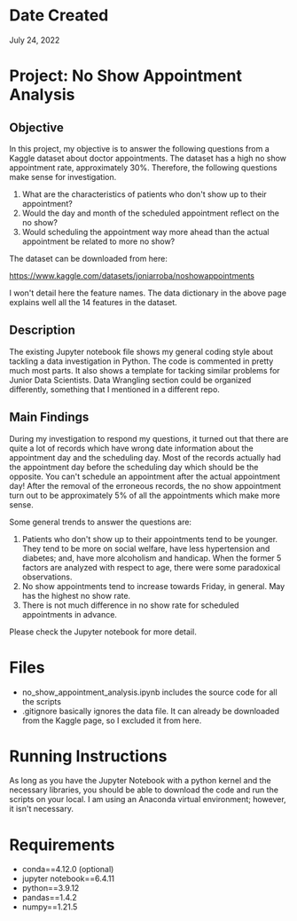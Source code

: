 # Date Created

July 24, 2022

# Project: No Show Appointment Analysis

## Objective

In this project, my objective is to answer the following questions from a Kaggle dataset about doctor appointments. The dataset has a high no show appointment rate, approximately 30%. Therefore, the following questions make sense for investigation.

  1. What are the characteristics of patients who don't show up to their appointment?
  2. Would the day and month of the scheduled appointment reflect on the no show?
  3. Would scheduling the appointment way more ahead than the actual appointment be related to more no show?

The dataset can be downloaded from here:

https://www.kaggle.com/datasets/joniarroba/noshowappointments

I won't detail here the feature names. The data dictionary in the above page explains well all the 14 features in the dataset.

## Description

The existing Jupyter notebook file shows my general coding style about tackling a data investigation in Python. The code is commented in pretty much most parts. It also shows a template for tacking similar problems for Junior Data Scientists. Data Wrangling section could be organized differently, something that I mentioned in a different repo.

## Main Findings

During my investigation to respond my questions, it turned out that there are quite a lot of records which have wrong date information about the appointment day and the scheduling day. Most of the records actually had the appointment day before the scheduling day which should be the opposite. You can't schedule an appointment after the actual appointment day! After the removal of the erroneous records, the no show appointment turn out to be approximately 5% of all the appointments which make more sense.

Some general trends to answer the questions are:

  1. Patients who don't show up to their appointments tend to be younger. They tend to be more on social welfare, have less hypertension and diabetes; and, have more alcoholism and handicap. When the former 5 factors are analyzed with respect to age, there were some paradoxical observations.
  2. No show appointments tend to increase towards Friday, in general. May has the highest no show rate.
  3. There is not much difference in no show rate for scheduled appointments in advance.

Please check the Jupyter notebook for more detail.

# Files

  - no_show_appointment_analysis.ipynb includes the source code for all the scripts
  - .gitignore basically ignores the data file. It can already be downloaded from the Kaggle page, so I excluded it from here.

# Running Instructions

As long as you have the Jupyter Notebook with a python kernel and the necessary libraries, you should be able to download the code and run the scripts on your local. I am using an Anaconda virtual environment; however, it isn't necessary.

# Requirements
  - conda==4.12.0 (optional)
  - jupyter notebook==6.4.11
  - python==3.9.12
  - pandas==1.4.2
  - numpy==1.21.5
